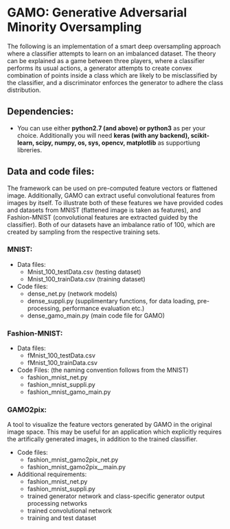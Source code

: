 # GAMO: Generative Adversarial Minority Oversampling
The following is an implementation of a smart deep oversampling approach where a classifier attempts to learn on an imbalanced dataset. The theory can be explained as a game between three players, where a classifier performs its usual actions, a generator attempts to create convex combination of points inside a class which are likely to be misclassified by the classifier, and a discriminator enforces the generator to adhere the class distribution. 

## Dependencies:
* You can use either **python2.7 (and above) or python3** as per your choice. 
Additionally you will need **keras (with any backend), scikit-learn, scipy, numpy, os, sys, opencv, matplotlib** as supportiung libreries. 
 
## Data and code files:
The framework can be used on pre-computed feature vectors or flattened image. Additionally, GAMO can extract useful convolutional features from images by itself. To illustrate both of these features we have provided codes and datasets from MNIST (flattened image is taken as features), and Fashion-MNIST (convolutional features are extracted guided by the classifier). Both of our datasets have an imbalance ratio of 100, which are created by sampling from the respective training sets. 
### MNIST:
* Data files:
  * Mnist_100_testData.csv (testing dataset)
  * Mnist_100_trainData.csv (training dataset)
* Code files:
  * dense_net.py (network models)
  * dense_suppli.py (supplimentary functions, for data loading, pre-processing, performance evaluation etc.)
  * dense_gamo_main.py (main code file for GAMO)
### Fashion-MNIST:
* Data files:
  * fMnist_100_testData.csv
  * fMnist_100_trainData.csv
* Code Files: (the naming convention follows from the MNIST)
  * fashion_mnist_net.py
  * fashion_mnist_suppli.py
  * fashion_mnist_gamo_main.py 
### GAMO2pix:
A tool to visualize the feature vectors generated by GAMO in the original image space. This may be useful for an application which explicitly requires the artifically generated images, in addition to the trained classifier. 
* Code files:
  * fashion_mnist_gamo2pix_net.py
  * fashion_mnist_gamo2pix__main.py
* Additional requirements:
  * fashion_mnist_net.py
  * fashion_mnist_suppli.py
  * trained generator network and class-specific generator output processing networks
  * trained convolutional network
  * training and test dataset
  
 
  
 

